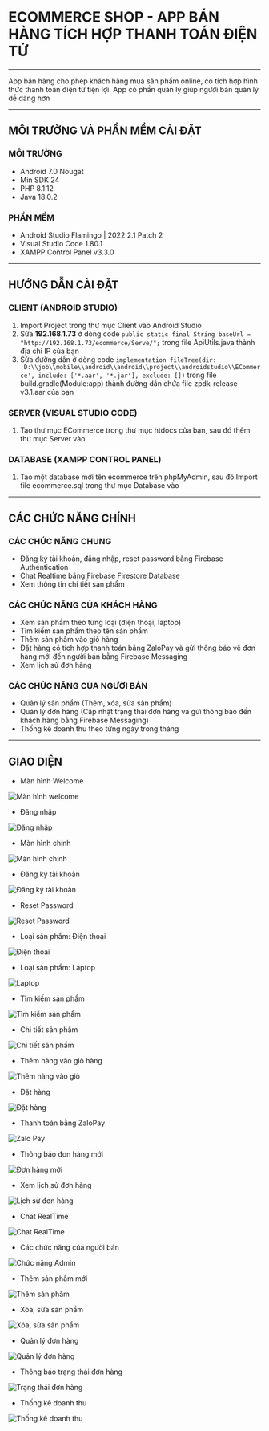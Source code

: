 # ECOMMERCE SHOP - APP BÁN HÀNG TÍCH HỢP THANH TOÁN ĐIỆN TỬ
***
App bán hàng cho phép khách hàng mua sản phẩm online, có tích hợp hình thức thanh toán điện tử tiện lợi. App có phần quản lý giúp người bán quản lý dễ dàng hơn
***
## MÔI TRƯỜNG VÀ PHẦN MỀM CÀI ĐẶT
### MÔI TRƯỜNG
- Android 7.0 Nougat
- Min SDK 24
- PHP 8.1.12
- Java 18.0.2
### PHẦN MỀM
- Android Studio Flamingo | 2022.2.1 Patch 2
- Visual Studio Code 1.80.1
- XAMPP Control Panel v3.3.0
***
## HƯỚNG DẪN CÀI ĐẶT
### CLIENT (ANDROID STUDIO)
1) Import Project trong thư mục Client vào Android Studio
2) Sửa **192.168.1.73** ở dòng code ```public static final String baseUrl = "http://192.168.1.73/ecommerce/Serve/";``` trong file ApiUtils.java thành địa chỉ IP của bạn
3) Sửa đường dẫn ở dòng code ```implementation fileTree(dir: 'D:\\job\\mobile\\android\\android\\project\\androidstudio\\ECommerce', include: ['*.aar', '*.jar'], exclude: [])``` trong file build.gradle(Module:app) thành đường dẫn chứa file zpdk-release-v3.1.aar của bạn
### SERVER (VISUAL STUDIO CODE)
1) Tạo thư mục ECommerce trong thư mục htdocs của bạn, sau đó thêm thư mục Server vào 
### DATABASE (XAMPP CONTROL PANEL)
1) Tạo một database mới tên ecommerce trên phpMyAdmin, sau đó Import file ecommerce.sql trong thư mục Database vào
***
## CÁC CHỨC NĂNG CHÍNH
### CÁC CHỨC NĂNG CHUNG
* Đăng ký tài khoản, đăng nhập, reset password bằng Firebase Authentication
* Chat Realtime bằng Firebase Firestore Database
* Xem thông tin chi tiết sản phẩm
### CÁC CHỨC NĂNG CỦA KHÁCH HÀNG
* Xem sản phẩm theo từng loại (điện thoại, laptop)
* Tìm kiếm sản phẩm theo tên sản phẩm
* Thêm sản phẩm vào giỏ hàng
* Đặt hàng có tích hợp thanh toán bằng ZaloPay và gửi thông báo về đơn hàng mới đến người bán bằng Firebase Messaging
* Xem lịch sử đơn hàng
### CÁC CHỨC NĂNG CỦA NGƯỜI BÁN
* Quản lý sản phẩm (Thêm, xóa, sửa sản phẩm)
* Quản lý đơn hàng (Cập nhật trạng thái đơn hàng và gửi thông báo đến khách hàng bằng Firebase Messaging)
* Thống kê doanh thu theo từng ngày trong tháng
***
## GIAO DIỆN
* Màn hình Welcome

![Màn hình welcome](https://github.com/HoangLinhSama/ECommerceShop/blob/master/Image/welcome.png) 

* Đăng nhập

![Đăng nhập](https://github.com/HoangLinhSama/ECommerceShop/blob/master/Image/dang_nhap.png) 

* Màn hình chính

![Màn hình chính](https://github.com/HoangLinhSama/ECommerceShop/blob/master/Image/man_hinh_chinh_user.png) 

* Đăng ký tài khoản

![Đăng ký tài khoản](https://github.com/HoangLinhSama/ECommerceShop/blob/master/Image/dang_ky.png)

* Reset Password

![Reset Password](https://github.com/HoangLinhSama/ECommerceShop/blob/master/Image/reset_password.png) 

* Loại sản phẩm: Điện thoại

![Điện thoại](https://github.com/HoangLinhSama/ECommerceShop/blob/master/Image/dien_thoai.png) 

* Loại sản phẩm: Laptop
  
![Laptop](https://github.com/HoangLinhSama/ECommerceShop/blob/master/Image/laptop.png) 

* Tìm kiếm sản phẩm

![Tìm kiếm sản phẩm](https://github.com/HoangLinhSama/ECommerceShop/blob/master/Image/tim_kiem.png)

* Chi tiết sản phẩm

![Chi tiết sản phẩm](https://github.com/HoangLinhSama/ECommerceShop/blob/master/Image/chi_tiet_san_pham.png)

* Thêm hàng vào giỏ hàng

![Thêm hàng vào giỏ ](https://github.com/HoangLinhSama/ECommerceShop/blob/master/Image/gio_hang.png)

* Đặt hàng

![Đặt hàng](https://github.com/HoangLinhSama/ECommerceShop/blob/master/Image/dat_hang.png)

* Thanh toán bằng ZaloPay

![Zalo Pay](https://github.com/HoangLinhSama/ECommerceShop/blob/master/Image/thanh_toan_zalo_pay.png)

* Thông báo đơn hàng mới

![Đơn hàng mới](https://github.com/HoangLinhSama/ECommerceShop/blob/master/Image/thong_bao_don_hang_moi.png)

* Xem lịch sử đơn hàng

![Lịch sử đơn hàng ](https://github.com/HoangLinhSama/ECommerceShop/blob/master/Image/lich_su_don_hang.png)

* Chat RealTime

![Chat RealTime](https://github.com/HoangLinhSama/ECommerceShop/blob/master/Image/chat.png)

* Các chức năng của người bán

![Chức năng Admin](https://github.com/HoangLinhSama/ECommerceShop/blob/master/Image/cac_chuc_nang_admin.png)

* Thêm sản phẩm mới

![Thêm sản phẩm](https://github.com/HoangLinhSama/ECommerceShop/blob/master/Image/them_san_pham.png)

* Xóa, sửa sản phẩm

![Xóa, sửa sản phẩm](https://github.com/HoangLinhSama/ECommerceShop/blob/master/Image/xoa_sua_san_pham.png)

* Quản lý đơn hàng

![Quản lý đơn hàng](https://github.com/HoangLinhSama/ECommerceShop/blob/master/Image/quan_ly_don_hang.png)

* Thông báo trạng thái đơn hàng

![Trạng thái đơn hàng](https://github.com/HoangLinhSama/ECommerceShop/blob/master/Image/thong_bao_thang_thai_don_hang.png)

* Thống kê doanh thu

![Thống kê doanh thu](https://github.com/HoangLinhSama/ECommerceShop/blob/master/Image/thong_ke.jpg)
